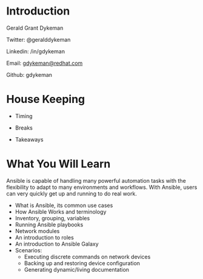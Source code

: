 # Introduction 

Gerald Grant Dykeman

Twitter: @geralddykeman

Linkedin: /in/gdykeman

Email: gdykeman@redhat.com

Github: gdykeman



# House Keeping

- Timing

- Breaks

- Takeaways



# What You Will Learn
Ansible is capable of handling many powerful automation tasks with the flexibility to adapt to many environments and workflows. With Ansible, users can very quickly get up and running to do real work.

- What is Ansible, its common use cases
- How Ansible Works and terminology
- Inventory, grouping, variables
- Running Ansible playbooks
- Network modules 
- An introduction to roles
- An introduction to Ansible Galaxy
- Scenarios:
    - Executing discrete commands on network devices
    - Backing up and restoring device configuration
    - Generating dynamic/living documentation

